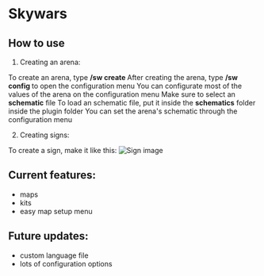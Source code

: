 # Skywars

## How to use

1) Creating an arena:

To create an arena, type **/sw create <arena>**
After creating the arena, type **/sw config <arena>** to open the configuration menu
You can configurate most of the values of the arena on the configuration menu
Make sure to select an **schematic** file
To load an schematic file, put it inside the **schematics** folder inside the plugin folder
You can set the arena's schematic through the configuration menu

2) Creating signs:

To create a sign, make it like this:
![Sign image](https://cdn.discordapp.com/attachments/835594221456064544/876946375110189146/unknown.png)

## Current features:
  - maps
  - kits
  - easy map setup menu

## Future updates:
  - custom language file
  - lots of configuration options
